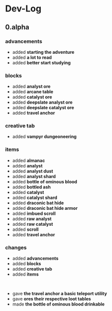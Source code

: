 # Dev-Log

## 0.alpha

### advancements
- added <b>starting the adventure</b>
- added <b>a lot to read</b>
- added <b>better start studying</b>

### blocks
- added <b>analyst ore</b>
- added <b>arcane table</b>
- added <b>catalyst ore</b>
- added <b>deepslate analyst ore</b>
- added <b>deepslate catalyst ore</b>
- added <b>travel anchor</b>

### creative tab
- added <b>vampyr dungeoneering</b>

### items
- added <b>almanac</b>
- added <b>analyst</b>
- added <b>analyst dust</b>
- added <b>analyst shard</b>
- added <b>bottle of ominous blood</b>
- added <b>bottled ash</b>
- added <b>catalyst</b>
- added <b>catalyst shard</b>
- added <b>draconic bat hide</b>
- added <b>draconic bat hide armor</b>
- added <b>imbued scroll</b>
- added <b>raw analyst</b>
- added <b>raw catalyst</b>
- added <b>scroll</b>
- added <b>travel anchor</b>

### changes
- added <b>advancements</b>
- added <b>blocks</b>
- added <b>creative tab</b>
- added <b>items</b>

<br>

- gave <b>the travel anchor a basic teleport utility</b>
- gave <b>ores their respective loot tables</b>
- made <b>the bottle of ominous blood drinkable</b>
